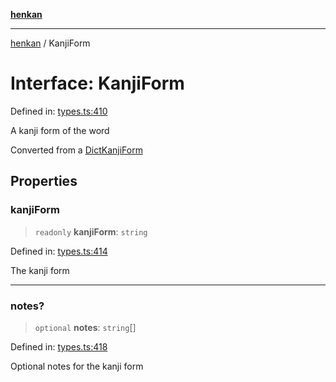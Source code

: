 [**henkan**](../README.md)

***

[henkan](../README.md) / KanjiForm

# Interface: KanjiForm

Defined in: [types.ts:410](https://github.com/Ronokof/Henkan/blob/0242f1c5122d344151cda089e111ebb217d29eb9/src/types.ts#L410)

A kanji form of the word

Converted from a [DictKanjiForm](DictKanjiForm.md)

## Properties

### kanjiForm

> `readonly` **kanjiForm**: `string`

Defined in: [types.ts:414](https://github.com/Ronokof/Henkan/blob/0242f1c5122d344151cda089e111ebb217d29eb9/src/types.ts#L414)

The kanji form

***

### notes?

> `optional` **notes**: `string`[]

Defined in: [types.ts:418](https://github.com/Ronokof/Henkan/blob/0242f1c5122d344151cda089e111ebb217d29eb9/src/types.ts#L418)

Optional notes for the kanji form
